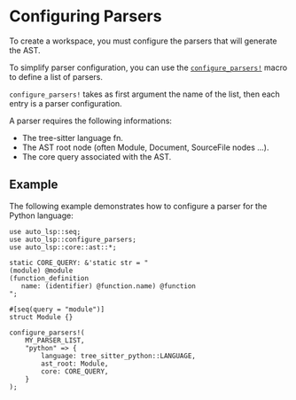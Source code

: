 # Configuring Parsers

To create a workspace, you must configure the parsers that will generate the AST.


To simplify parser configuration, you can use the [`configure_parsers!`](https://docs.rs/auto-lsp/latest/auto_lsp/macro.configure_parsers.html) macro to define a list of parsers.

`configure_parsers!` takes as first argument the name of the list, then each entry is a parser configuration.

A parser requires the following informations:
 - The tree-sitter language fn.
 - The AST root node (often Module, Document, SourceFile nodes ...).
 - The core query associated with the AST.

## Example

The following example demonstrates how to configure a parser for the Python language:

```rust, ignore
use auto_lsp::seq;
use auto_lsp::configure_parsers;
use auto_lsp::core::ast::*;

static CORE_QUERY: &'static str = "
(module) @module
(function_definition
   name: (identifier) @function.name) @function
";

#[seq(query = "module")]
struct Module {}

configure_parsers!(
    MY_PARSER_LIST,
    "python" => {
        language: tree_sitter_python::LANGUAGE,
        ast_root: Module,
        core: CORE_QUERY,
    }
);

```
